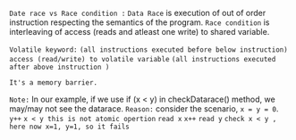 `Date race vs Race condition :`
    `Data Race` is execution of out of order instruction respecting the semantics of the program.
    `Race condition` is interleaving of access (reads and atleast one write) to shared variable.

`Volatile keyword:`
    `(all instructions executed before below instruction)`
    `access (read/write) to volatile variable`
    `(all instructions executed after above instruction )`

`It's a memory barrier.`

`Note:`
    In our example, if we use if (x < y) in checkDatarace() method, we may/may not see the datarace.
    `Reason:` consider the scenario, `x = y = 0`.
        `y++` 
                `x < y this is not atomic opertion`
                `read x`
        `x++`
                `read y`
                `check x < y , here now x=1, y=1, so it fails`